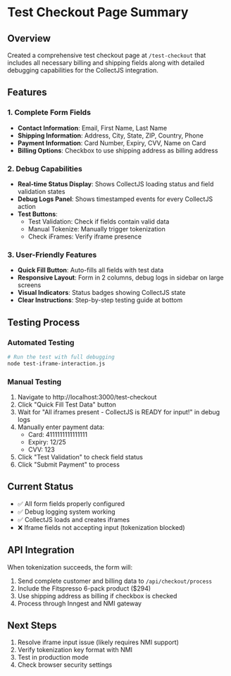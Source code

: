 # Test Checkout Page Summary

## Overview
Created a comprehensive test checkout page at `/test-checkout` that includes all necessary billing and shipping fields along with detailed debugging capabilities for the CollectJS integration.

## Features

### 1. Complete Form Fields
- **Contact Information**: Email, First Name, Last Name
- **Shipping Information**: Address, City, State, ZIP, Country, Phone
- **Payment Information**: Card Number, Expiry, CVV, Name on Card
- **Billing Options**: Checkbox to use shipping address as billing address

### 2. Debug Capabilities
- **Real-time Status Display**: Shows CollectJS loading status and field validation states
- **Debug Logs Panel**: Shows timestamped events for every CollectJS action
- **Test Buttons**:
  - Test Validation: Check if fields contain valid data
  - Manual Tokenize: Manually trigger tokenization
  - Check iFrames: Verify iframe presence

### 3. User-Friendly Features
- **Quick Fill Button**: Auto-fills all fields with test data
- **Responsive Layout**: Form in 2 columns, debug logs in sidebar on large screens
- **Visual Indicators**: Status badges showing CollectJS state
- **Clear Instructions**: Step-by-step testing guide at bottom

## Testing Process

### Automated Testing
```bash
# Run the test with full debugging
node test-iframe-interaction.js
```

### Manual Testing
1. Navigate to http://localhost:3000/test-checkout
2. Click "Quick Fill Test Data" button
3. Wait for "All iframes present - CollectJS is READY for input!" in debug logs
4. Manually enter payment data:
   - Card: 4111111111111111
   - Expiry: 12/25
   - CVV: 123
5. Click "Test Validation" to check field status
6. Click "Submit Payment" to process

## Current Status
- ✅ All form fields properly configured
- ✅ Debug logging system working
- ✅ CollectJS loads and creates iframes
- ❌ Iframe fields not accepting input (tokenization blocked)

## API Integration
When tokenization succeeds, the form will:
1. Send complete customer and billing data to `/api/checkout/process`
2. Include the Fitspresso 6-pack product ($294)
3. Use shipping address as billing if checkbox is checked
4. Process through Inngest and NMI gateway

## Next Steps
1. Resolve iframe input issue (likely requires NMI support)
2. Verify tokenization key format with NMI
3. Test in production mode
4. Check browser security settings